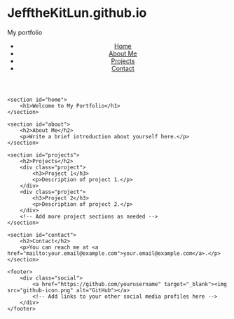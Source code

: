 # JefftheKitLun.github.io
My portfolio
<!DOCTYPE html>
<html lang="en">
<head>
    <meta charset="UTF-8">
    <meta name="viewport" content="width=device-width, initial-scale=1.0">
    <title>JefftheKitLun</title>
    <link rel="stylesheet" href="style.css">
</head>
<body>
    <header>
        <nav>
            <ul>
                <li><a href="#home">Home</a></li>
                <li><a href="#about">About Me</a></li>
                <li><a href="#projects">Projects</a></li>
                <li><a href="#contact">Contact</a></li>
            </ul>
        </nav>
    </header>

    <section id="home">
        <h1>Welcome to My Portfolio</h1>
    </section>

    <section id="about">
        <h2>About Me</h2>
        <p>Write a brief introduction about yourself here.</p>
    </section>

    <section id="projects">
        <h2>Projects</h2>
        <div class="project">
            <h3>Project 1</h3>
            <p>Description of project 1.</p>
        </div>
        <div class="project">
            <h3>Project 2</h3>
            <p>Description of project 2.</p>
        </div>
        <!-- Add more project sections as needed -->
    </section>

    <section id="contact">
        <h2>Contact</h2>
        <p>You can reach me at <a href="mailto:your.email@example.com">your.email@example.com</a>.</p>
    </section>

    <footer>
        <div class="social">
            <a href="https://github.com/yourusername" target="_blank"><img src="github-icon.png" alt="GitHub"></a>
            <!-- Add links to your other social media profiles here -->
        </div>
    </footer>
</body>
</html>